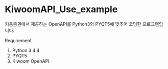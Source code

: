 # KiwoomAPI_Use_example
키움증권에서 제공하는 OpenAPI를 Python3와 PYQT5에 맞추어 코딩한 프로그램입니다.

Requirement
1. Python 3.4.4
2. PYQT5
3. Kiwoom OpenAPI



